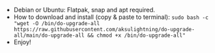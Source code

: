 - Debian or Ubuntu: Flatpak, snap and apt required.
- How to download and install (copy & paste to terminal): 
`sudo bash -c "wget -O /bin/do-upgrade-all https://raw.githubusercontent.com/aksulightning/do-upgrade-all/main/do-upgrade-all && chmod +x /bin/do-upgrade-all"`
- Enjoy!
